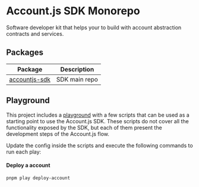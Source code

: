 # Account.js SDK Monorepo

Software developer kit that helps your to build with account abstraction contracts and services.

## Packages

| Package | Description |
| ------- | ----------- |
| [accountjs-sdk](https://github.com/accountjs/account.js-next/tree/main/packages/accountjs) | SDK main repo

## Playground

This project includes a [playground](https://github.com/accountjs/account.js-next/tree/main/packages/playground) with a few scripts that can be used as a starting point to use the Account.js SDK. These scripts do not cover all the functionality exposed by the SDK, but each of them present the development steps of the Account.js flow.

Update the config inside the scripts and execute the following commands to run each play:

#### Deploy a account
```bash
pnpm play deploy-account
```
